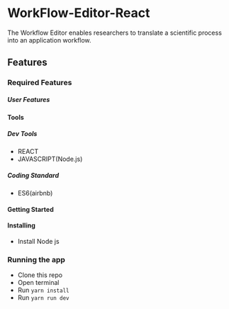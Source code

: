 # WorkFlow-Editor-React

The Workflow Editor enables researchers to translate a scientific process into an application workflow.

## Features

### Required Features

##### User Features

#### Tools

##### Dev Tools

- REACT
- JAVASCRIPT(Node.js)

##### Coding Standard

- ES6(airbnb)

#### Getting Started

#### Installing

- Install Node js

### Running the app

- Clone this repo
- Open terminal
- Run `yarn install`
- Run `yarn run dev`
